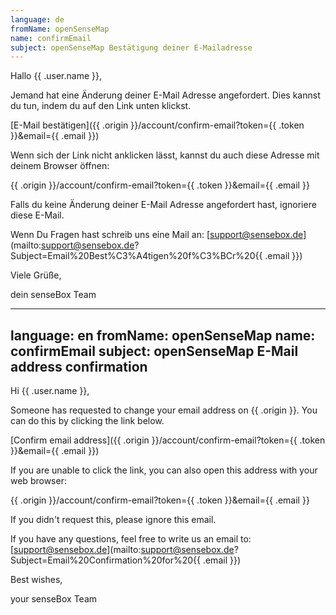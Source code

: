 ```yaml
---
language: de
fromName: openSenseMap
name: confirmEmail
subject: openSenseMap Bestätigung deiner E-Mailadresse
---
```


Hallo {{ .user.name }},

Jemand hat eine Änderung deiner E-Mail Adresse angefordert. Dies kannst du tun, indem du auf den Link unten klickst.

[E-Mail bestätigen]({{ .origin }}/account/confirm-email?token={{ .token }}&email={{ .email }})

Wenn sich der Link nicht anklicken lässt, kannst du auch diese Adresse mit deinem Browser öffnen:

{{ .origin }}/account/confirm-email?token={{ .token }}&email={{ .email }}

Falls du keine Änderung deiner E-Mail Adresse angefordert hast, ignoriere diese E-Mail.

Wenn Du Fragen hast schreib uns eine Mail an: [support@sensebox.de](mailto:support@sensebox.de?Subject=Email%20Best%C3%A4tigen%20f%C3%BCr%20{{ .email }})

Viele Grüße,

dein senseBox Team

---
language: en
fromName: openSenseMap
name: confirmEmail
subject: openSenseMap E-Mail address confirmation
---

Hi {{ .user.name }},

Someone has requested to change your email address on {{ .origin }}. You can do this by clicking the link below.

[Confirm email address]({{ .origin }}/account/confirm-email?token={{ .token }}&email={{ .email }})

If you are unable to click the link, you can also open this address with your web browser:

{{ .origin }}/account/confirm-email?token={{ .token }}&email={{ .email }}

If you didn't request this, please ignore this email.

If you have any questions, feel free to write us an email to: [support@sensebox.de](mailto:support@sensebox.de?Subject=Email%20Confirmation%20for%20{{ .email }})

Best wishes,

your senseBox Team
